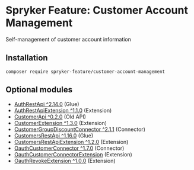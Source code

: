 # Spryker Feature: Customer Account Management

Self-management of customer account information

## Installation

```
composer require spryker-feature/customer-account-management
```

## Optional modules
- [AuthRestApi ^2.14.0](https://github.com/spryker/auth-rest-api) (Glue)
- [AuthRestApiExtension ^1.1.0](https://github.com/spryker/auth-rest-api-extension) (Extension)
- [CustomerApi ^0.2.0](https://github.com/spryker/customer-api) (Old API)
- [CustomerExtension ^1.3.0](https://github.com/spryker/customer-extension) (Extension)
- [CustomerGroupDiscountConnector ^2.1.1](https://github.com/spryker/customer-group-discount-connector) (Connector)
- [CustomersRestApi ^1.16.0](https://github.com/spryker/customers-rest-api) (Glue)
- [CustomersRestApiExtension ^1.2.0](https://github.com/spryker/customers-rest-api-extension) (Extension)
- [OauthCustomerConnector ^1.7.0](https://github.com/spryker/oauth-customer-connector) (Connector)
- [OauthCustomerConnectorExtension](https://github.com/spryker/oauth-customer-connector-extension) (Extension)
- [OauthRevokeExtension ^1.0.0](https://github.com/spryker/oauth-revoke-extension) (Extension)
